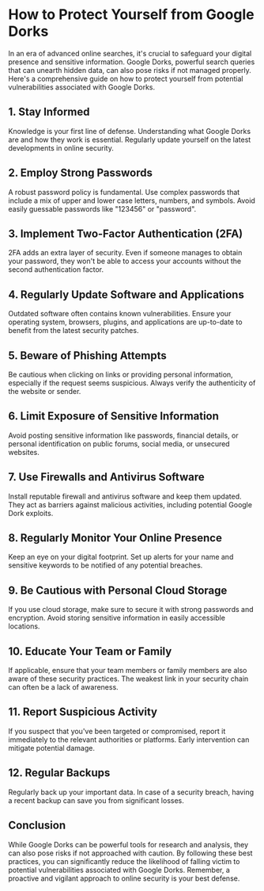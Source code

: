 # How to Protect Yourself from Google Dorks

In an era of advanced online searches, it's crucial to safeguard your digital presence and sensitive information. Google Dorks, powerful search queries that can unearth hidden data, can also pose risks if not managed properly. Here's a comprehensive guide on how to protect yourself from potential vulnerabilities associated with Google Dorks.

## 1. **Stay Informed**

Knowledge is your first line of defense. Understanding what Google Dorks are and how they work is essential. Regularly update yourself on the latest developments in online security.

## 2. **Employ Strong Passwords**

A robust password policy is fundamental. Use complex passwords that include a mix of upper and lower case letters, numbers, and symbols. Avoid easily guessable passwords like "123456" or "password".

## 3. **Implement Two-Factor Authentication (2FA)**

2FA adds an extra layer of security. Even if someone manages to obtain your password, they won't be able to access your accounts without the second authentication factor.

## 4. **Regularly Update Software and Applications**

Outdated software often contains known vulnerabilities. Ensure your operating system, browsers, plugins, and applications are up-to-date to benefit from the latest security patches.

## 5. **Beware of Phishing Attempts**

Be cautious when clicking on links or providing personal information, especially if the request seems suspicious. Always verify the authenticity of the website or sender.

## 6. **Limit Exposure of Sensitive Information**

Avoid posting sensitive information like passwords, financial details, or personal identification on public forums, social media, or unsecured websites.

## 7. **Use Firewalls and Antivirus Software**

Install reputable firewall and antivirus software and keep them updated. They act as barriers against malicious activities, including potential Google Dork exploits.

## 8. **Regularly Monitor Your Online Presence**

Keep an eye on your digital footprint. Set up alerts for your name and sensitive keywords to be notified of any potential breaches.

## 9. **Be Cautious with Personal Cloud Storage**

If you use cloud storage, make sure to secure it with strong passwords and encryption. Avoid storing sensitive information in easily accessible locations.

## 10. **Educate Your Team or Family**

If applicable, ensure that your team members or family members are also aware of these security practices. The weakest link in your security chain can often be a lack of awareness.

## 11. **Report Suspicious Activity**

If you suspect that you've been targeted or compromised, report it immediately to the relevant authorities or platforms. Early intervention can mitigate potential damage.

## 12. **Regular Backups**

Regularly back up your important data. In case of a security breach, having a recent backup can save you from significant losses.

## Conclusion

While Google Dorks can be powerful tools for research and analysis, they can also pose risks if not approached with caution. By following these best practices, you can significantly reduce the likelihood of falling victim to potential vulnerabilities associated with Google Dorks. Remember, a proactive and vigilant approach to online security is your best defense.

